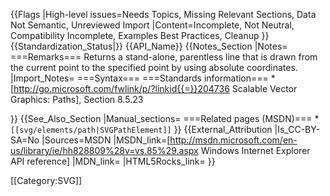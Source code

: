 {{Flags
|High-level issues=Needs Topics, Missing Relevant Sections, Data Not Semantic, Unreviewed Import
|Content=Incomplete, Not Neutral, Compatibility Incomplete, Examples Best Practices, Cleanup
}}
{{Standardization_Status|}}
{{API_Name}}
{{Notes_Section
|Notes=
===Remarks===
Returns a stand-alone, parentless line that is drawn from the current point to the specified point by using absolute coordinates.
|Import_Notes=
===Syntax===
===Standards information===
*[http://go.microsoft.com/fwlink/p/?linkid{{=}}204736 Scalable Vector Graphics: Paths], Section 8.5.23


}}
{{See_Also_Section
|Manual_sections=
===Related pages (MSDN)===
*<code>[[svg/elements/path|SVGPathElement]]</code>
}}
{{External_Attribution
|Is_CC-BY-SA=No
|Sources=MSDN
|MSDN_link=[http://msdn.microsoft.com/en-us/library/ie/hh828809%28v=vs.85%29.aspx Windows Internet Explorer API reference]
|MDN_link=
|HTML5Rocks_link=
}}

[[Category:SVG]]